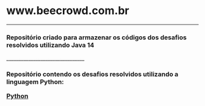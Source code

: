 <h1>www.beecrowd.com.br</h1>

________________________________
<h3>Repositório criado para armazenar os códigos dos desafios resolvidos 
utilizando Java 14 </h3>
________________________________
<h3>Repositório contendo os desafios resolvidos utilizando a linguagem Python:
  
[Python](https://github.com/mikaelsonbraz/Beecrowd.py)</h3>
